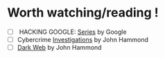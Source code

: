# Worth watching/reading !

* [ ] &#x20;HACKING GOOGLE: [Series](https://www.youtube.com/playlist?list=PL590L5WQmH8dsxxz7ooJAgmijwOz0lh2H) by Google
* [ ] Cybercrime [Investigations](https://youtube.com/playlist?list=PL1H1sBF1VAKVmjZZr162aUNCt2Uy5ozAG\&si=-JRTqp-FPJrTmgyJ) by John Hammond
* [ ] [Dark Web](https://youtube.com/playlist?list=PL1H1sBF1VAKU8aP5FC-makTTBknb1EWYC\&feature=shared) by John Hammond
